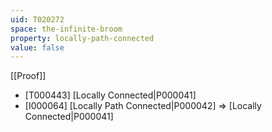 ```yaml
---
uid: T020272
space: the-infinite-broom
property: locally-path-connected
value: false
---
```

[[Proof]]

* [T000443] [Locally Connected|P000041]
* [I000064] [Locally Path Connected|P000042] => [Locally Connected|P000041]

